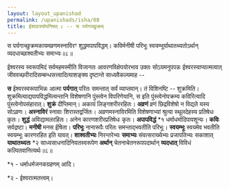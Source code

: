 ```yaml
---
layout: layout_upanishad
permalink: /upanishads/isha/08
title: ईशावास्योपनिषत् ८ -- स पर्यगाच्छुक्रम्
---
```


<div class="mulam" markdown="1">
स पर्यगाच्छुक्रमकायमव्रणमस्नाविरꣳ शुद्धमपापविद्धम्।  
कविर्मनीषी परिभूः स्वयम्भूर्याथातथ्यतोऽर्थान् व्यदधाच्छाश्वतीभ्यः समाभ्यः॥८॥
</div>

ईश्वरस्य स्वरूपमिदं सर्वमहमस्मीति विजानतः आवरणविक्षेपयोरभाव उक्तः सोऽयमनुपपन्नः ईश्वरस्याप्यात्मत्वात् जीववच्छरीरादिसम्बन्धसत्त्वादित्याशङ्क्य दृष्टान्ते साध्यवैकल्यमाह --

**स** ईश्वरस्वरूपाभिन्नः आत्मा **पर्यगात्** परितः समन्तात् सर्वं व्याप्तवान्। 
तं विशिनष्टि -- शुक्रमिति। 
शुक्रमित्याद्यपापविद्धमित्यन्तानि विशेषणानि पुंस्त्वेन विपरिणेयानि, 
स इति पुंस्त्वेनोपक्रम्य कविरित्यादि पुंस्त्वेनोपसंहारात्। 
**शुक्रं** दीप्तिमान्। 
अकायं लिङ्गशरीररहितः। 
**अव्रणं** व्रणं छिद्रविशेषो न विद्यते यस्य सोऽव्रणः। 
**अस्नाविरं** स्नावाः शिरास्तद्वर्जितः। अव्रणमस्नाविरमिति विशेषणाभ्यां श्रुत्या स्थूलदेहस्य प्रतिषेधः कृतः। 
**शुद्धं** अविद्यामलरहितः। 
अनेन कारणशरीरप्रतिषेधः कृतः। 
**अपापविद्धं** *१ धर्माधर्मादिपापशून्यः। 
**कविः** सर्वद्रष्टा। **मनीषी** मनस ईषिता। 
**परिभूः** नानारूपैः परितः समन्ताद्भवतीति परिभूः। **स्वयम्भूः** स्वयमेव भवतीति स्वयम्भूः कारणरहित इति यावत्। 
**शाश्वतीभ्यः** निरन्तरेभ्यः **समाभ्यः** संवत्सराख्येभ्यः प्रजापतिभ्यः सकाशात् **याथातथ्यतः** *२ साध्यसाधनादिनियतस्वरूपेण **अर्थान्** चेतनाचेतनरूपपदार्थान् **व्यदधात्** विविधं कल्पितवानित्यर्थः॥८॥

<div class="footnote" markdown="1">
*१ - धर्माधर्मजनकग्रहणम् आदि।

*२ - ईश्वरात्मतत्त्वम्।
</div>